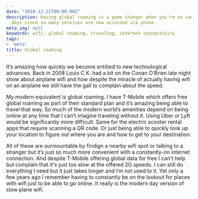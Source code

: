 ```yaml
---
date: "2018-12-21T00:00:00Z"
description: Having global roaming is a game changer when you're on vacation these
  days since so many services are now accessed via phone.
meta_img: null
keywords: wifi, global roaming, traveling, internet connectivity
tags:
- 'meta'
title: Global roaming
---
```



<amp-youtube data-videoid="TviGil-U2HE" layout="responsive" width="640" height="480"></amp-youtube>

It’s amazing how quickly we become entitled to new technological advances. Back in 2008 Louis C.K. had a bit on the Conan O’Brien late night show about airplane wifi and how despite the miracle of actually having wifi on an airplane we still have the gall to complain about the speed.

My modern equivalent is global roaming. I have T-Mobile which offers free global roaming as part of their standard plan and it’s amazing being able  to travel that way. So much of the modern world’s amenities depend on being online at any time that I can’t imagine traveling without it. Using Uber or Lyft would be significantly more difficult. Same for the electric scooter rental apps that require scanning a QR code. Or just being able to quickly look up your location to figure out where you are and how to get to your destination.

All of these are surmountable by findign a nearby wifi spot or talking to a stranger but it’s just so much more convenient with a constantly-on internet connection. And despite T-Mobile offering global data for free I can't help but complain that it's just too slow at the offered 2G speeds. I can still do everything I need but it just takes longer and I’m not used to it. Yet only a few years ago I remember having to constantly be on the lookout for places with wifi just to be able to go online. It really is the modern day version of slow plane wifi.
